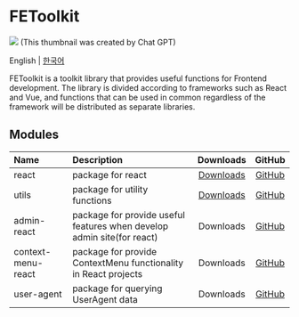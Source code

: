 # FEToolkit

![](https://fejumvuajiwc28287693.gcdn.ntruss.com/fetoolkit/fetoolkit_thumbnail.png)
(This thumbnail was created by Chat GPT)

English | [한국어](./README_kr.md)

FEToolkit is a toolkit library that provides useful functions for Frontend development. The library is divided according to frameworks such as React and Vue, and functions that can be used in common regardless of the framework will be distributed as separate libraries.

## Modules

| Name               | Description                                                            |                          Downloads                          |                  GitHub                  |
| :----------------- | :--------------------------------------------------------------------- | :---------------------------------------------------------: | :--------------------------------------: |
| react              | package for react                                                      | [Downloads](https://www.npmjs.com/package/@fetoolkit/react) |       [GitHub](./packages/react/)        |
| utils              | package for utility functions                                          | [Downloads](https://www.npmjs.com/package/@fetoolkit/utils) |       [GitHub](./packages/utils/)        |
| admin-react        | package for provide useful features when develop admin site(for react) |                          Downloads                          |    [GitHub](./packages/admin-react/)     |
| context-menu-react | package for provide ContextMenu functionality in React projects        |                          Downloads                          | [GitHub](./packages/context-menu-react/) |
| user-agent         | package for querying UserAgent data                                    |                          Downloads                          |     [GitHub](./packages/user-agent/)     |
